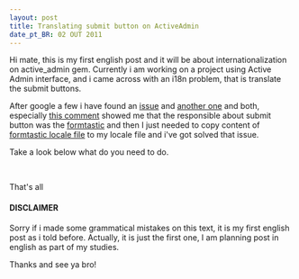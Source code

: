 ```yaml
--- 
layout: post
title: Translating submit button on ActiveAdmin
date_pt_BR: 02 OUT 2011
---
```


Hi mate, this is my first english post and it will be about internationalization on active_admin gem.
Currently i am working on a project using Active Admin interface, and i came across with an i18n problem, that is translate the submit buttons.

After google a few i have found an [issue][1] and [another one][2] and both, especially [this comment][3] showed me that the responsible about submit button was the [formtastic][4] and then I just needed to copy content of [formtastic locale file][5] to my locale file and i've got solved that issue.

Take a look below what do you need to do.

<script src="https://gist.github.com/1257776.js?file=pt-br.yml"></script>
<br/>

That's all 

#### DISCLAIMER

Sorry if i made some grammatical mistakes on this text, it is my first english post as i told before. Actually, it is just the first one, I am planning post in english as part of my studies.


Thanks and see ya bro!

[1]: https://github.com/gregbell/active_admin/issues/507
[2]: https://github.com/gregbell/active_admin/issues/349
[3]: https://github.com/gregbell/active_admin/issues/507#issuecomment-2157030
[4]: https://github.com/justinfrench/formtastic
[5]: https://github.com/justinfrench/formtastic/blob/master/lib/locale/en.yml